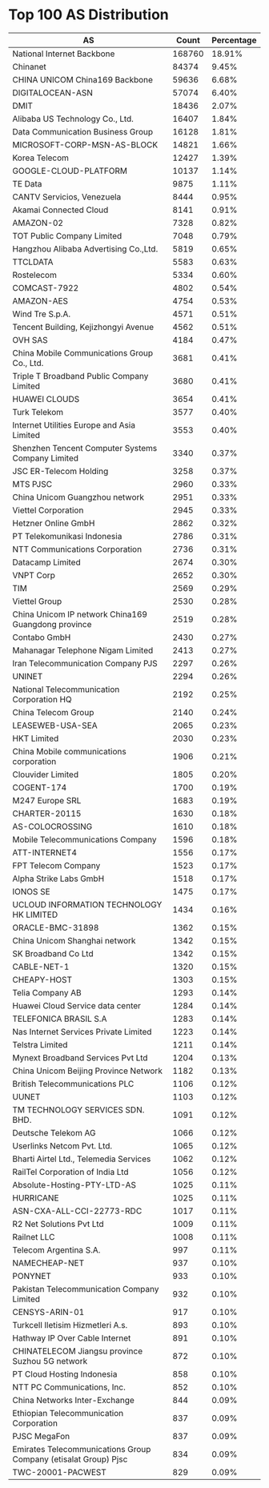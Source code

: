 # Top 100 AS Distribution
| AS | Count | Percentage |
|----|----|----|
| National Internet Backbone | 168760 | 18.91% |
| Chinanet | 84374 | 9.45% |
| CHINA UNICOM China169 Backbone | 59636 | 6.68% |
| DIGITALOCEAN-ASN | 57074 | 6.40% |
| DMIT | 18436 | 2.07% |
| Alibaba US Technology Co., Ltd. | 16407 | 1.84% |
| Data Communication Business Group | 16128 | 1.81% |
| MICROSOFT-CORP-MSN-AS-BLOCK | 14821 | 1.66% |
| Korea Telecom | 12427 | 1.39% |
| GOOGLE-CLOUD-PLATFORM | 10137 | 1.14% |
| TE Data | 9875 | 1.11% |
| CANTV Servicios, Venezuela | 8444 | 0.95% |
| Akamai Connected Cloud | 8141 | 0.91% |
| AMAZON-02 | 7328 | 0.82% |
| TOT Public Company Limited | 7048 | 0.79% |
| Hangzhou Alibaba Advertising Co.,Ltd. | 5819 | 0.65% |
| TTCLDATA | 5583 | 0.63% |
| Rostelecom | 5334 | 0.60% |
| COMCAST-7922 | 4802 | 0.54% |
| AMAZON-AES | 4754 | 0.53% |
| Wind Tre S.p.A. | 4571 | 0.51% |
| Tencent Building, Kejizhongyi Avenue | 4562 | 0.51% |
| OVH SAS | 4184 | 0.47% |
| China Mobile Communications Group Co., Ltd. | 3681 | 0.41% |
| Triple T Broadband Public Company Limited | 3680 | 0.41% |
| HUAWEI CLOUDS | 3654 | 0.41% |
| Turk Telekom | 3577 | 0.40% |
| Internet Utilities Europe and Asia Limited | 3553 | 0.40% |
| Shenzhen Tencent Computer Systems Company Limited | 3340 | 0.37% |
| JSC ER-Telecom Holding | 3258 | 0.37% |
| MTS PJSC | 2960 | 0.33% |
| China Unicom Guangzhou network | 2951 | 0.33% |
| Viettel Corporation | 2945 | 0.33% |
| Hetzner Online GmbH | 2862 | 0.32% |
| PT Telekomunikasi Indonesia | 2786 | 0.31% |
| NTT Communications Corporation | 2736 | 0.31% |
| Datacamp Limited | 2674 | 0.30% |
| VNPT Corp | 2652 | 0.30% |
| TIM | 2569 | 0.29% |
| Viettel Group | 2530 | 0.28% |
| China Unicom IP network China169 Guangdong province | 2519 | 0.28% |
| Contabo GmbH | 2430 | 0.27% |
| Mahanagar Telephone Nigam Limited | 2413 | 0.27% |
| Iran Telecommunication Company PJS | 2297 | 0.26% |
| UNINET | 2294 | 0.26% |
| National Telecommunication Corporation HQ | 2192 | 0.25% |
| China Telecom Group | 2140 | 0.24% |
| LEASEWEB-USA-SEA | 2065 | 0.23% |
| HKT Limited | 2030 | 0.23% |
| China Mobile communications corporation | 1906 | 0.21% |
| Clouvider Limited | 1805 | 0.20% |
| COGENT-174 | 1700 | 0.19% |
| M247 Europe SRL | 1683 | 0.19% |
| CHARTER-20115 | 1630 | 0.18% |
| AS-COLOCROSSING | 1610 | 0.18% |
| Mobile Telecommunications Company | 1596 | 0.18% |
| ATT-INTERNET4 | 1556 | 0.17% |
| FPT Telecom Company | 1523 | 0.17% |
| Alpha Strike Labs GmbH | 1518 | 0.17% |
| IONOS SE | 1475 | 0.17% |
| UCLOUD INFORMATION TECHNOLOGY HK LIMITED | 1434 | 0.16% |
| ORACLE-BMC-31898 | 1362 | 0.15% |
| China Unicom Shanghai network | 1342 | 0.15% |
| SK Broadband Co Ltd | 1342 | 0.15% |
| CABLE-NET-1 | 1320 | 0.15% |
| CHEAPY-HOST | 1303 | 0.15% |
| Telia Company AB | 1293 | 0.14% |
| Huawei Cloud Service data center | 1284 | 0.14% |
| TELEFONICA BRASIL S.A | 1283 | 0.14% |
| Nas Internet Services Private Limited | 1223 | 0.14% |
| Telstra Limited | 1211 | 0.14% |
| Mynext Broadband Services Pvt Ltd | 1204 | 0.13% |
| China Unicom Beijing Province Network | 1182 | 0.13% |
| British Telecommunications PLC | 1106 | 0.12% |
| UUNET | 1103 | 0.12% |
| TM TECHNOLOGY SERVICES SDN. BHD. | 1091 | 0.12% |
| Deutsche Telekom AG | 1066 | 0.12% |
| Userlinks Netcom Pvt. Ltd. | 1065 | 0.12% |
| Bharti Airtel Ltd., Telemedia Services | 1062 | 0.12% |
| RailTel Corporation of India Ltd | 1056 | 0.12% |
| Absolute-Hosting-PTY-LTD-AS | 1025 | 0.11% |
| HURRICANE | 1025 | 0.11% |
| ASN-CXA-ALL-CCI-22773-RDC | 1017 | 0.11% |
| R2 Net Solutions Pvt Ltd | 1009 | 0.11% |
| Railnet LLC | 1008 | 0.11% |
| Telecom Argentina S.A. | 997 | 0.11% |
| NAMECHEAP-NET | 937 | 0.10% |
| PONYNET | 933 | 0.10% |
| Pakistan Telecommunication Company Limited | 932 | 0.10% |
| CENSYS-ARIN-01 | 917 | 0.10% |
| Turkcell Iletisim Hizmetleri A.s. | 893 | 0.10% |
| Hathway IP Over Cable Internet | 891 | 0.10% |
| CHINATELECOM Jiangsu province Suzhou 5G network | 872 | 0.10% |
| PT Cloud Hosting Indonesia | 858 | 0.10% |
| NTT PC Communications, Inc. | 852 | 0.10% |
| China Networks Inter-Exchange | 844 | 0.09% |
| Ethiopian Telecommunication Corporation | 837 | 0.09% |
| PJSC MegaFon | 837 | 0.09% |
| Emirates Telecommunications Group Company (etisalat Group) Pjsc | 834 | 0.09% |
| TWC-20001-PACWEST | 829 | 0.09% |
